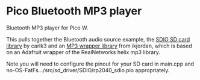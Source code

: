 # Pico Bluetooth MP3 player <!-- omit in toc -->

Bluetooth MP3 player for Pico W.

This pulls together the Bluetooth audio source example, the [SDIO SD card library](https://github.com/carlk3/no-OS-FatFS-SD-SDIO-SPI-RPi-Pico) by carlk3 and an [MP3 wrapper library](https://github.com/ikjordan/picomp3lib/) from ikjordan, which is based on an Adafruit wrapper of the RealNetworks helix mp3 library.

Note you will need to configure the pinout for your SD card in main.cpp and no-OS-FatFs.../src/sd_driver/SDIO/rp2040_sdio.pio appropriately.